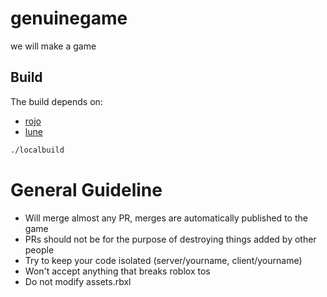 # genuinegame

we will make a game

## Build
The build depends on:

- [rojo](https://github.com/rojo-rbx/rojo)
- [lune](https://github.com/lune-org/lune)

```bash
./localbuild
```

# General Guideline
- Will merge almost any PR, merges are automatically published to the game
- PRs should not be for the purpose of destroying things added by other people 
- Try to keep your code isolated (server/yourname, client/yourname)
- Won't accept anything that breaks roblox tos
- Do not modify assets.rbxl
